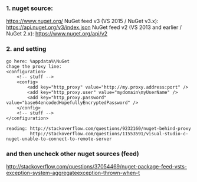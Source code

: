 

<!-- TOC insertAnchor:true orderedList:true -->

### 1. nuget source:

https://www.nuget.org/
NuGet feed v3 (VS 2015 / NuGet v3.x): https://api.nuget.org/v3/index.json
NuGet feed v2 (VS 2013 and earlier / NuGet 2.x): https://www.nuget.org/api/v2


### 2. and setting

	go here: %appdata%\NuGet
	chage the proxy line:	
	<configuration>
		<!-- stuff -->
		<config>
			<add key="http_proxy" value="http://my.proxy.address:port" />
			<add key="http_proxy.user" value="mydomain\myUserName" />
			<add key="http_proxy.password" value="base64encodedHopefullyEncryptedPassword" />
		</config>
		<!-- stuff -->
	</configuration>
	
	reading: http://stackoverflow.com/questions/9232160/nuget-behind-proxy
             http://stackoverflow.com/questions/11553591/visual-studio-c-nuget-unable-to-connect-to-remote-server
            

### and then uncheck other nuget sources (feed)

http://stackoverflow.com/questions/37054469/nuget-package-feed-vsts-exception-system-aggregateexception-thrown-when-t